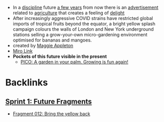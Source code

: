 - In a [discipline](<discipline.md>) future [a few years](<a few years.md>) from now there is an [advertisement](<advertisement.md>) related to [agriculture](<agriculture.md>) that creates a feeling of [delight](<delight.md>)
- After increasingly aggressive COVID strains have restricted global imports of tropical fruits beyond the equator, a bright yellow splash campaign colours the walls of London and New York underground stations selling a grow-your-own micro-gardening environment optimised for bananas and mangoes.
- created by [Maggie Appleton](<Maggie Appleton.md>)
- [Miro Link](https://miro.com/app/board/o9J_kpEmVVk=/?moveToWidget=3074457348949225201&cot=11)
- **Pockets of this future visible in the present**
    - [PICO: A garden in your palm. Growing is fun again!](https://www.kickstarter.com/projects/hrbstn/pico-a-farm-in-your-palm-growing-is-fun-again)

# Backlinks
## [Sprint 1: Future Fragments](<Sprint 1: Future Fragments.md>)
- [Fragment 012: Bring the yellow back](<Fragment 012: Bring the yellow back.md>)

